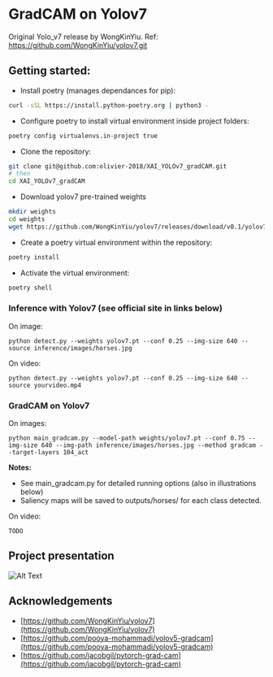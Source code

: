 # GradCAM on Yolov7
Original Yolo_v7 release by WongKinYiu. 
Ref: https://github.com/WongKinYiu/yolov7.git

## Getting started:
- Install poetry (manages dependances for pip):
```sh
curl -sSL https://install.python-poetry.org | python3 -
```
- Configure poetry to install virtual environment inside project folders:
```sh
poetry config virtualenvs.in-project true
```
- Clone the repository:
```sh
git clone git@github.com:olivier-2018/XAI_YOLOv7_gradCAM.git
# then
cd XAI_YOLOv7_gradCAM 
```
- Download yolov7 pre-trained weights 
```sh
mkdir weights
cd weights 
wget https://github.com/WongKinYiu/yolov7/releases/download/v0.1/yolov7.pt
```
- Create a poetry virtual environment within the repository:
```sh
poetry install
```
- Activate the virtual environment:
```sh
poetry shell
```

### Inference with Yolov7 (see official site in links below)
On image:
``` shell
python detect.py --weights yolov7.pt --conf 0.25 --img-size 640 --source inference/images/horses.jpg
```

On video:
``` shell
python detect.py --weights yolov7.pt --conf 0.25 --img-size 640 --source yourvideo.mp4
```

### GradCAM on Yolov7 
On images:
``` shell
python main_gradcam.py --model-path weights/yolov7.pt --conf 0.75 --img-size 640 --img-path inference/images/horses.jpg --method gradcam --target-layers 104_act
```

**Notes:** 
- See main_gradcam.py for detailed running options (also in illustrations below)
- Saliency maps will be saved to outputs/horses/<method> for each class detected.

On video: 
``` shell
TODO
```

## Project presentation

![Alt Text](figure/XAI_Yolov7_GradCam_highRes.gif)

## Acknowledgements

* [https://github.com/WongKinYiu/yolov7](https://github.com/WongKinYiu/yolov7)
* [https://github.com/pooya-mohammadi/yolov5-gradcam](https://github.com/pooya-mohammadi/yolov5-gradcam)
* [https://github.com/jacobgil/pytorch-grad-cam](https://github.com/jacobgil/pytorch-grad-cam)
